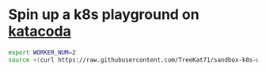 # Spin up a k8s playground on [katacoda](https://www.katacoda.com/courses/kubernetes/launch-single-node-cluster)

```bash
export WORKER_NUM=2
source <(curl https://raw.githubusercontent.com/TreeKat71/sandbox-k8s-with-kind/master/playground/all_in_one.sh)
```
